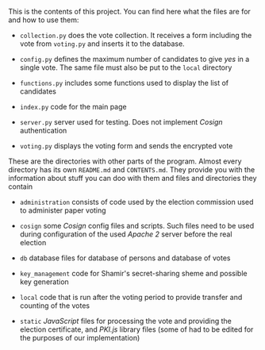 This is the contents of this project. 
You can find here what the files are for
and how to use them:

* `collection.py` does the vote collection. 
It receives a form including the vote from `voting.py`
and inserts it to the database.

* `config.py` defines the maximum number of candidates 
to give _yes_ in a single vote. The same file must also be put 
to the `local` directory

* `functions.py` includes some functions used 
to display the list of candidates

* `index.py` code for the main page

* `server.py` server used for testing. Does not implement _Cosign_ authentication

* `voting.py` displays the voting form and sends the encrypted vote
 
 These are the directories with other parts of the program. Almost every 
 directory has its own `README.md` and `CONTENTS.md`. They provide you 
 with the information about stuff you can doo with them and 
 files and directories they contain
 
* `administration` consists of code used by the election commission
used to administer paper voting

* `cosign` some _Cosign_ config files and scripts. Such files need to be
 used during configuration of the used _Apache 2_ server 
 before the real election
 
* `db` database files for database of persons and database of votes

* `key_management` code for Shamir's secret-sharing sheme 
and possible key generation

* `local` code that is run after the voting period to provide transfer
and counting of the votes

* `static` _JavaScript_ files for processing the vote 
and providing the election certificate, and _PKI.js_ library files 
(some of had to be edited for the purposes of our implementation)
